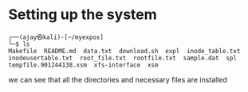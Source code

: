 
# Setting up the system

```
┌──(ajay㉿kali)-[~/myexpos]
└─$ ls
Makefile  README.md  data.txt  download.sh  expl  inode_table.txt  inodeusertable.txt  root_file.txt  rootfile.txt  sample.dat  spl  tempfile.901244138.xsm  xfs-interface  xsm
```

we can see that all the directories and necessary files are installed


